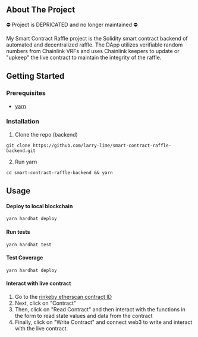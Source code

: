 ## About The Project

⛔️ Project is DEPRICATED and no longer maintained ⛔️

My Smart Contract Raffle project is the Solidity smart contract backend of automated and decentralized raffle. The DApp utilizes verifiable random numbers from Chainlink VRFs and uses Chainlink keepers to update or "upkeep" the live contract to maintain the integrity of the raffle.

## Getting Started

### Prerequisites

* [yarn](https://classic.yarnpkg.com/lang/en/docs/install/)

### Installation

1. Clone the repo (backend)
```shell
git clone https://github.com/larry-lime/smart-contract-raffle-backend.git
```
2. Run yarn
```shell
cd smart-contract-raffle-backend && yarn
```

## Usage

####  Deploy to local blockchain
  ```shell
  yarn hardhat deploy
  ```
####  Run tests
  ```shell
  yarn hardhat test
  ```
####  Test Coverage
  ```shell
  yarn hardhat deploy
  ```
####  Interact with live contract

1. Go to the [rinkeby etherscan contract ID](https://rinkeby.etherscan.io/address/0xB2Bf3C63C8aFD537a76fD346Ab88a24B6C76aAf5) 
2. Next, click on "Contract"
3. Then, click on "Read Contract" and then interact with the functions in the form to read state values and data from the contract
4. Finally, click on "Write Contract" and connect web3 to write and interact with the live contract.

<!-- The contract deployment ID is: -->
<!-- ``` -->
<!-- 0xB2Bf3C63C8aFD537a76fD346Ab88a24B6C76aAf5 -->
<!-- ``` -->
<!-- https://rinkeby.etherscan.io/address/0xB2Bf3C63C8aFD537a76fD346Ab88a24B6C76aAf5 -->
